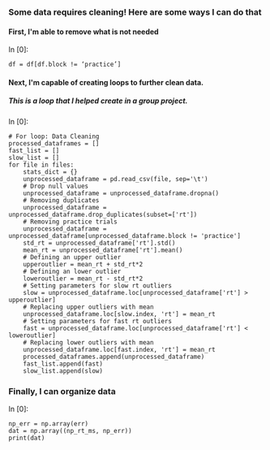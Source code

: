 ### Some data requires cleaning! Here are some ways I can do that

#### First, I'm able to remove what is not needed
In [0]:

    df = df[df.block != ‘practice’]

#### Next, I'm capable of creating loops to further clean data.

##### This is a loop that I helped create in a group project.

In [0]:

    # For loop: Data Cleaning
    processed_dataframes = []
    fast_list = []
    slow_list = []
    for file in files:
        stats_dict = {}
        unprocessed_dataframe = pd.read_csv(file, sep='\t')
        # Drop null values
        unprocessed_dataframe = unprocessed_dataframe.dropna()
        # Removing duplicates
        unprocessed_dataframe = unprocessed_dataframe.drop_duplicates(subset=['rt'])
        # Removing practice trials
        unprocessed_dataframe = unprocessed_dataframe[unprocessed_dataframe.block != 'practice']
        std_rt = unprocessed_dataframe['rt'].std()
        mean_rt = unprocessed_dataframe['rt'].mean()
        # Defining an upper outlier
        upperoutlier = mean_rt + std_rt*2
        # Defining an lower outlier
        loweroutlier = mean_rt - std_rt*2
        # Setting parameters for slow rt outliers 
        slow = unprocessed_dataframe.loc[unprocessed_dataframe['rt'] > upperoutlier]
        # Replacing upper outliers with mean
        unprocessed_dataframe.loc[slow.index, 'rt'] = mean_rt
        # Setting parameters for fast rt outliers
        fast = unprocessed_dataframe.loc[unprocessed_dataframe['rt'] < loweroutlier]
        # Replacing lower outliers with mean
        unprocessed_dataframe.loc[fast.index, 'rt'] = mean_rt
        processed_dataframes.append(unprocessed_dataframe)
        fast_list.append(fast)
        slow_list.append(slow)

### Finally, I can organize data

In [0]:

    np_err = np.array(err) 
    dat = np.array((np_rt_ms, np_err))
    print(dat)
